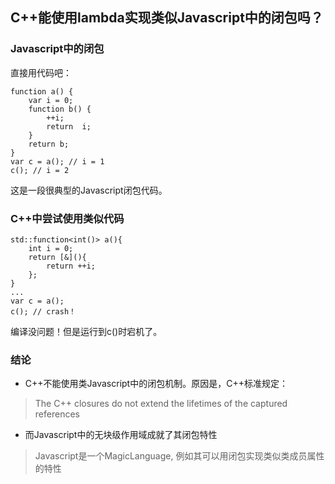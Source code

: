 ﻿C++能使用lambda实现类似Javascript中的闭包吗？
-----
### Javascript中的闭包
直接用代码吧：
```
function a() {
    var i = 0;
    function b() {
        ++i;
        return  i;
    }
    return b;
}
var c = a(); // i = 1
c(); // i = 2
```
这是一段很典型的Javascript闭包代码。
### C++中尝试使用类似代码
```
std::function<int()> a(){
    int i = 0;
    return [&](){
        return ++i;
    };
}
...
var c = a(); 
c(); // crash！
```
编译没问题！但是运行到c()时宕机了。

### 结论
- C++不能使用类Javascript中的闭包机制。原因是，C++标准规定：
> The C++ closures do not extend the lifetimes of the captured references

-  而Javascript中的无块级作用域成就了其闭包特性
>  Javascript是一个MagicLanguage, 例如其可以用闭包实现类似类成员属性的特性
